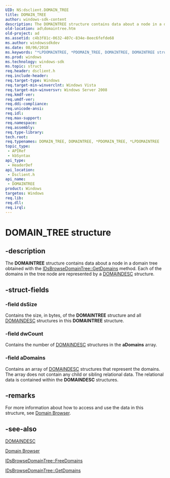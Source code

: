 ```yaml
---
UID: NS:dsclient.DOMAIN_TREE
title: DOMAIN_TREE
author: windows-sdk-content
description: The DOMAINTREE structure contains data about a node in a domain tree obtained with the IDsBrowseDomainTree::GetDomains method. Each of the domains in the tree node are represented by a DOMAINDESC structure.
old-location: ad\domaintree.htm
old-project: ad
ms.assetid: c4b3f81c-0632-407c-834e-8eec6fefde68
ms.author: windowssdkdev
ms.date: 08/06/2018
ms.keywords: "*LPDOMAINTREE, *PDOMAIN_TREE, DOMAINTREE, DOMAINTREE structure [Active Directory], DOMAIN_TREE, DOMAIN_TREE structure [Active Directory], LPDOMAINTREE, LPDOMAINTREE structure pointer [Active Directory], PDOMAIN_TREE, PDOMAIN_TREE structure pointer [Active Directory], _glines_domaintree, ad.domaintree, dsclient/DOMAINTREE, dsclient/DOMAIN_TREE, dsclient/LPDOMAINTREE, dsclient/PDOMAIN_TREE"
ms.prod: windows
ms.technology: windows-sdk
ms.topic: struct
req.header: dsclient.h
req.include-header: 
req.target-type: Windows
req.target-min-winverclnt: Windows Vista
req.target-min-winversvr: Windows Server 2008
req.kmdf-ver: 
req.umdf-ver: 
req.ddi-compliance: 
req.unicode-ansi: 
req.idl: 
req.max-support: 
req.namespace: 
req.assembly: 
req.type-library: 
tech.root: 
req.typenames: DOMAIN_TREE, DOMAINTREE, *PDOMAIN_TREE, *LPDOMAINTREE
topic_type:
 - APIRef
 - kbSyntax
api_type:
 - HeaderDef
api_location:
 - Dsclient.h
api_name:
 - DOMAINTREE
product: Windows
targetos: Windows
req.lib: 
req.dll: 
req.irql: 
---
```


# DOMAIN_TREE structure


## -description


The <b>DOMAINTREE</b> structure contains  data about a node in a domain tree obtained with the <a href="https://msdn.microsoft.com/42cd38c2-7470-49b5-9b64-d971f2a915c6">IDsBrowseDomainTree::GetDomains</a> method. Each of the domains in the tree  node are represented by a 
<a href="https://msdn.microsoft.com/c788d106-2cc7-4d67-8568-23e858c0075f">DOMAINDESC</a> structure.


## -struct-fields




### -field dsSize

Contains the size, in bytes, of the <b>DOMAINTREE</b> structure and all <a href="https://msdn.microsoft.com/c788d106-2cc7-4d67-8568-23e858c0075f">DOMAINDESC</a> structures in this <b>DOMAINTREE</b> structure.


### -field dwCount

Contains the number of  <a href="https://msdn.microsoft.com/c788d106-2cc7-4d67-8568-23e858c0075f">DOMAINDESC</a> structures in the <b>aDomains</b> array.


### -field aDomains

Contains an array of <a href="https://msdn.microsoft.com/c788d106-2cc7-4d67-8568-23e858c0075f">DOMAINDESC</a> structures that represent the domains. The array does not contain any child or sibling relational data. The relational data is contained within the <b>DOMAINDESC</b> structures.


## -remarks



For more information about how to access and use the data in this structure, see <a href="https://msdn.microsoft.com/26793c61-469e-4e99-9056-b9fc04336b69">Domain Browser</a>.




## -see-also




<a href="https://msdn.microsoft.com/c788d106-2cc7-4d67-8568-23e858c0075f">DOMAINDESC</a>



<a href="https://msdn.microsoft.com/26793c61-469e-4e99-9056-b9fc04336b69">Domain Browser</a>



<a href="https://msdn.microsoft.com/d9334f4c-d5b0-445a-ad1b-8628f206b715">IDsBrowseDomainTree::FreeDomains</a>



<a href="https://msdn.microsoft.com/42cd38c2-7470-49b5-9b64-d971f2a915c6">IDsBrowseDomainTree::GetDomains</a>
 

 

